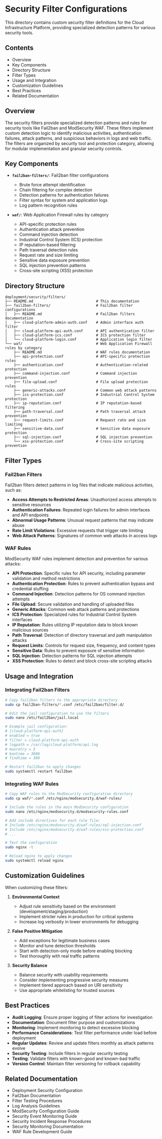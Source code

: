 # Security Filter Configurations

This directory contains custom security filter definitions for the Cloud Infrastructure Platform, providing specialized detection patterns for various security tools.

## Contents

- Overview
- Key Components
- Directory Structure
- Filter Types
- Usage and Integration
- Customization Guidelines
- Best Practices
- Related Documentation

## Overview

The security filters provide specialized detection patterns and rules for security tools like Fail2ban and ModSecurity WAF. These filters implement custom detection logic to identify malicious activities, authentication failures, attack patterns, and suspicious behaviors in logs and web traffic. The filters are organized by security tool and protection category, allowing for modular implementation and granular security controls.

## Key Components

- **`fail2ban-filters/`**: Fail2ban filter configurations
  - Brute force attempt identification
  - Chain filtering for complex detection
  - Detection patterns for authentication failures
  - Filter syntax for system and application logs
  - Log pattern recognition rules

- **`waf/`**: Web Application Firewall rules by category
  - API-specific protection rules
  - Authentication attack prevention
  - Command injection detection
  - Industrial Control System (ICS) protection
  - IP reputation-based filtering
  - Path traversal detection rules
  - Request rate and size limiting
  - Sensitive data exposure prevention
  - SQL injection prevention patterns
  - Cross-site scripting (XSS) protection

## Directory Structure

```plaintext
deployment/security/filters/
├── README.md                             # This documentation
├── fail2ban-filters/                     # Fail2ban filter configurations
│   ├── README.md                         # Fail2ban filters documentation
│   ├── cloud-platform-admin-auth.conf    # Admin interface auth filter
│   ├── cloud-platform-api-auth.conf      # API authentication filter
│   ├── cloud-platform-ics.conf           # ICS protection filter
│   └── cloud-platform-login.conf         # Application login filter
└── waf/                                  # Web Application Firewall rules by category
    ├── README.md                         # WAF rules documentation
    ├── api-protection.conf               # API-specific protection rules
    ├── authentication.conf               # Authentication-related protection
    ├── command-injection.conf            # Command injection prevention
    ├── file-upload.conf                  # File upload protection rules
    ├── generic-attacks.conf              # Common web attack patterns
    ├── ics-protection.conf               # Industrial Control System protection
    ├── ip-reputation.conf                # IP reputation-based filtering
    ├── path-traversal.conf               # Path traversal attack prevention
    ├── request-limits.conf               # Request rate and size limiting
    ├── sensitive-data.conf               # Sensitive data exposure protection
    ├── sql-injection.conf                # SQL injection prevention
    └── xss-protection.conf               # Cross-site scripting prevention
```

## Filter Types

### Fail2ban Filters

Fail2ban filters detect patterns in log files that indicate malicious activities, such as:

- **Access Attempts to Restricted Areas**: Unauthorized access attempts to sensitive resources
- **Authentication Failures**: Repeated login failures for admin interfaces and API endpoints
- **Abnormal Usage Patterns**: Unusual request patterns that may indicate abuse
- **Rate Limit Violations**: Excessive requests that trigger rate limiting
- **Web Attack Patterns**: Signatures of common web attacks in access logs

### WAF Rules

ModSecurity WAF rules implement detection and prevention for various attacks:

- **API Protection**: Specific rules for API security, including parameter validation and method restrictions
- **Authentication Protection**: Rules to prevent authentication bypass and credential stuffing
- **Command Injection**: Detection patterns for OS command injection attempts
- **File Upload**: Secure validation and handling of uploaded files
- **Generic Attacks**: Common web attack patterns and protections
- **ICS Protection**: Specialized rules for Industrial Control System interfaces
- **IP Reputation**: Rules utilizing IP reputation data to block known malicious sources
- **Path Traversal**: Detection of directory traversal and path manipulation attacks
- **Request Limits**: Controls for request size, frequency, and content types
- **Sensitive Data**: Rules to prevent exposure of sensitive information
- **SQL Injection**: Detection patterns for SQL injection attempts
- **XSS Protection**: Rules to detect and block cross-site scripting attacks

## Usage and Integration

### Integrating Fail2ban Filters

```bash
# Copy fail2ban filters to the appropriate directory
sudo cp fail2ban-filters/*.conf /etc/fail2ban/filter.d/

# Edit the jail configuration to use the filters
sudo nano /etc/fail2ban/jail.local

# Example jail configuration:
# [cloud-platform-api-auth]
# enabled = true
# filter = cloud-platform-api-auth
# logpath = /var/log/cloud-platform/api.log
# maxretry = 5
# bantime = 3600
# findtime = 300

# Restart fail2ban to apply changes
sudo systemctl restart fail2ban
```

### Integrating WAF Rules

```bash
# Copy WAF rules to the ModSecurity configuration directory
sudo cp waf/*.conf /etc/nginx/modsecurity.d/waf-rules/

# Include the rules in the main ModSecurity configuration
sudo nano /etc/nginx/modsecurity.d/modsecurity-rules.conf

# Add include directives for each rule file:
# Include /etc/nginx/modsecurity.d/waf-rules/sql-injection.conf
# Include /etc/nginx/modsecurity.d/waf-rules/xss-protection.conf
# ...

# Test the configuration
sudo nginx -t

# Reload nginx to apply changes
sudo systemctl reload nginx
```

## Customization Guidelines

When customizing these filters:

1. **Environmental Context**
   - Adjust rule sensitivity based on the environment (development/staging/production)
   - Implement stricter rules in production for critical systems
   - Increase log verbosity in lower environments for debugging

2. **False Positive Mitigation**
   - Add exceptions for legitimate business cases
   - Monitor and tune detection thresholds
   - Start with detection-only mode before enabling blocking
   - Test thoroughly with real traffic patterns

3. **Security Balance**
   - Balance security with usability requirements
   - Consider implementing progressive security measures
   - Implement tiered approach based on URI sensitivity
   - Use appropriate whitelisting for trusted sources

## Best Practices

- **Audit Logging**: Ensure proper logging of filter actions for investigation
- **Documentation**: Document filter purpose and customizations
- **Monitoring**: Implement monitoring to detect excessive blocking
- **Performance Considerations**: Test filter performance under load before deployment
- **Regular Updates**: Review and update filters monthly as attack patterns evolve
- **Security Testing**: Include filters in regular security testing
- **Testing**: Validate filters with known-good and known-bad traffic
- **Version Control**: Maintain filter versioning for rollback capability

## Related Documentation

- Deployment Security Configuration
- Fail2ban Documentation
- Filter Testing Procedures
- Log Analysis Guidelines
- ModSecurity Configuration Guide
- Security Event Monitoring Guide
- Security Incident Response Procedures
- Security Monitoring Documentation
- WAF Rule Development Guide
